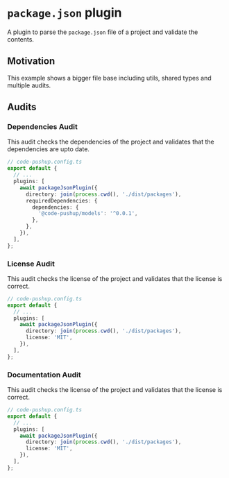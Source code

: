 # `package.json` plugin

A plugin to parse the `package.json` file of a project and validate the contents.

## Motivation

This example shows a bigger file base including utils, shared types and multiple audits.

## Audits

### Dependencies Audit

This audit checks the dependencies of the project and validates that the dependencies are upto date.

```typescript
// code-pushup.config.ts
export default {
  // ...
  plugins: [
    await packageJsonPlugin({
      directory: join(process.cwd(), './dist/packages'),
      requiredDependencies: {
        dependencies: {
          '@code-pushup/models': '^0.0.1',
        },
      },
    }),
  ],
};
```

### License Audit

This audit checks the license of the project and validates that the license is correct.

```typescript
// code-pushup.config.ts
export default {
  // ...
  plugins: [
    await packageJsonPlugin({
      directory: join(process.cwd(), './dist/packages'),
      license: 'MIT',
    }),
  ],
};
```

### Documentation Audit

This audit checks the license of the project and validates that the license is correct.

```typescript
// code-pushup.config.ts
export default {
  // ...
  plugins: [
    await packageJsonPlugin({
      directory: join(process.cwd(), './dist/packages'),
      license: 'MIT',
    }),
  ],
};
```
